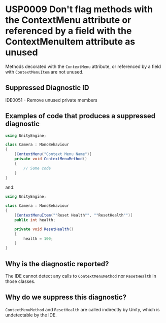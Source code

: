 # USP0009 Don't flag methods with the ContextMenu attribute or referenced by a field with the ContextMenuItem attribute as unused

Methods decorated with the `ContextMenu` attribute, or referenced by a field with `ContextMenuItem` are not unused.

## Suppressed Diagnostic ID

IDE0051 - Remove unused private members

## Examples of code that produces a suppressed diagnostic
```csharp
using UnityEngine;

class Camera : MonoBehaviour
{
    [ContextMenu("Context Menu Name")]
    private void ContextMenuMethod()
    {
        // Some code
    }
}
```
and:
```csharp
using UnityEngine;

class Camera : MonoBehaviour
{
    [ContextMenuItem(""Reset Health"", ""ResetHealth"")]
    public int health;

    private void ResetHealth()
    {
        health = 100;
    }
}
```
## Why is the diagnostic reported?

The IDE cannot detect any calls to `ContextMenuMethod` nor `ResetHealth` in those classes.

## Why do we suppress this diagnostic?

`ContextMenuMethod` and `ResetHealth` are called indirectly by Unity, which is undetectable by the IDE.